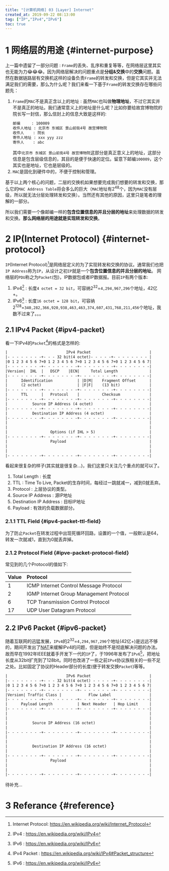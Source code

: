 ```yaml
---
title: "[计算机网络] 03 [Layer] Internet"
created_at: 2019-09-22 08:13:00
tag: ["IP","IPv4","IPv6"]
toc: true
---
```



# 1 网络层的用途 {#internet-purpose}

上一篇中遗留了一部分问题 : `Frame`的丢失、乱序和重复等等，在网络层这里其实也无能为力😂😂😂。因为网络层解决的问题重点是**分组&交换**中的**交换**问题。虽然在数据链路层有交换机这样的设备负责`Frame`的转发和交换，但是它其实并无法满足我们的需要，那么为什么呢？我们来看一下基于`Frame`的转发交换存在哪些问题先：

1. `Frame`的`MAC`不是真正含以上的地址 : 虽然`MAC`也叫做**物理地址**，不过它其实并不是真正的地址。我们通常意义上的地址是什么呢？比如你要给故宫博物院的院长写一封信，那么信封上的信息大致是这样的:
    ```txt
    邮编     : 100009 
    收件人地址 : 北京市 东城区 景山前街4号 故宫博物院
    收件人    : 院长
    寄件人地址 : xxx yyy zzz
    寄件人    : abc 
    ```
    其中`北京市 东城区 景山前街4号 故宫博物院`这部分是真正意义上的地址，这部分信息是包含层级信息的，其目的是便于快速的定位。留意下邮编`100009`，这个其实也是地址，它也是层级的。
2. `MAC`是固化到硬件中的，不便于控制和管理。

基于以上两个核心的问题，二层的交换机如果想要完成我们想要的转发和交换，那么它的`MAC Address Table`将会多么的巨大（`MAC`地址有2<sup>48</sup>个，因为`MAC`没有层级，所以就无法分层处理转发和交换）。当然还有其他的原因，这里只是笔者的理解的一部分。

所以我们需要一个像邮编一样的**包含位置信息的并且分层的地址**来处理数据的转发和交换。**那么网络层的用途就是实现转发和交换**。

# 2 IP(Internet Protocol) {#internet-protocol}

`IP`(Internet Protocol)[^ip]是网络层定义的为了实现转发和交换的协议。通常我们也把`IP Address`称为`IP`，从设计之初`IP`就是一个**包含位置信息的并且分层的地址**。
网络层的`PDU`称之为`Packet`(包)，IP数据包或者IP数据报。目前`IP`有两个版本:

1. IPv4[^ipv4] : 长度`4 octet = 32 bit`，可容纳2<sup>32</sup>=`4,294,967,296`个地址，42亿+。
2. IPv6[^ipv6] : 长度`16 octet = 128 bit`，可容纳2<sup>128</sup>=`340,282,366,920,938,463,463,374,607,431,768,211,456`个地址，我数不过来了。。。

## 2.1 IPv4 Packet {#ipv4-packet}

看一下IPv4的`Packet`[^ipv4-packet]的格式是怎样的:

```txt
|                          IPv4 Packet                          |
|- - - - - - - -+- - - 32 bit(4 octet)- - - - -+- - - - - - - - |
|0 1 2 3 4 5 6 7+0 1 2 3 4 5 6 7+0 1 2 3 4 5 6 7+0 1 2 3 4 5 6 7|
|- - - - - - - -+- - - - - - - -+- - - - - - - -+- - - - - - - -|
|Version|  IHL  |   DSCP    |ECN|     Total Length              |
|- - - - - - - -+- - - - - - - -+- - - - - - - -+- - - - - - - -|
|      Identification           | |D|M|    Fragment Offset      |
|      (2 octet)                | |F|F|    (13 bit)             |
|- - - - - - - -+- - - - - - - -+- - - - - - - -+- - - - - - - -|
|      TTL      |   Protocol    |          Checksum             |
|- - - - - - - -+- - - - - - - -+- - - - - - - -+- - - - - - - -|
|           Source IP Address (4 octet)                         |
|- - - - - - - -+- - - - - - - -+- - - - - - - -+- - - - - - - -|
|           Destination IP Address (4 octet)                    |
|- - - - - - - -+- - - - - - - -+- - - - - - - -+- - - - - - - -|
|                                                               |
|                                                               |
|                   Options (if IHL > 5)                        |
|- - - - - - - -+- - - - - - - -+- - - - - - - -+- - - - - - - -|
|                   Payload                                     |
|                                                               |
|                                                               |
|- - - - - - - -+- - - - - - - -+- - - - - - - -+- - - - - - - -|
```

看起来很复杂的样子(其实就是很复杂...)，我们这里只关注几个重点的就可以了。

1. Total Length : 长度
2. TTL : Time To Live, Packet的生存时间，每经过一跳就减一，减到0就丢弃。
3. Protocol : 上层协议的类型。
4. Source IP Address : 源IP地址
5. Destination IP Address : 目标IP地址
6. Payload : 有效的负载数据部分。

### 2.1.1 TTL Field {#ipv4-packet-ttl-field}

为了防止`Packet`在转发过程中出现死循环回路，设置的一个值，一般默认是64，转发一次就减1，直到为0就丢弃掉。

### 2.1.2 Protocol Field {#ipve-packet-protocol-field}

常见到的几个Protocol的值如下:

| Value | Protocol                                |
| :---- | :-------------------------------------- |
| 1     | ICMP Internet Control Message Protocol  |
| 2     | IGMP Internet Group Management Protocol |
| 6     | TCP Transmission Control Protocol       |
| 17    | UDP User Datagram Protocol              |

## 2.2 IPv6 Packet {#ipv6-packet}

随着互联网的迅猛发展，`IPv4`的2<sup>32</sup>=`4,294,967,296`个地址(42亿+)是远远不够的，期间开发出了[NAT][nat]来缓解IPv4的问题，但是始终不是彻底解决问题的办法。故而早在1992年IEEE就着手开发下一代的`IP`了，于1996年发布了`IPv6`[^ipv6]，把地址长度从32bit扩充到了128bit。同时也改进了一些之前`IPv4`协议族相关的一些不足之处。比如固定了协议的Header部分的长度(便于转发交换`Packet`)等等。

```txt
|                          IPv6 Packet                          |
|- - - - - - - -+- - - 32 bit(4 octet) - - - - -+- - - - - - - -|
|0 1 2 3 4 5 6 7+0 1 2 3 4 5 6 7+0 1 2 3 4 5 6 7+0 1 2 3 4 5 6 7|
|- - - - - - - -+- - - - - - - -+- - - - - - - -+- - - - - - - -|
|Version| Traffic Class |            Flow Label                 |
|- - - - - - - -+- - - - - - - -+- - - - - - - -+- - - - - - - -|
|      Payload Length           | Next Header   | Hop Limit     |
|- - - - - - - -+- - - - - - - -+- - - - - - - -+- - - - - - - -|
|                                                               |
|                                                               |
|           Source IP Address (16 octet)                        |
|                                                               |
|- - - - - - - -+- - - - - - - -+- - - - - - - -+- - - - - - - -|
|                                                               |
|                                                               |
|           Destination IP Address (16 octet)                   |
|                                                               |
|- - - - - - - -+- - - - - - - -+- - - - - - - -+- - - - - - - -|
|                   Payload                                     |
|                                                               |
|                                                               |
|- - - - - - - -+- - - - - - - -+- - - - - - - -+- - - - - - - -|
```


待补充...

# 3 Referance {#reference}

[^ip]:Internet Protocol: <https://en.wikipedia.org/wiki/Internet_Protocol>
[^ipv4]:IPv4 : <https://en.wikipedia.org/wiki/IPv4>
[^ipv4-packet]: IPv4 Packet : <https://en.wikipedia.org/wiki/IPv4#Packet_structure>
[^ipv6]:IPv6 : <https://en.wikipedia.org/wiki/IPv6>

[nat]:<../nat>